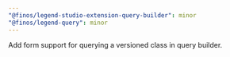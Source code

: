 ```yaml
---
"@finos/legend-studio-extension-query-builder": minor
"@finos/legend-query": minor
---
```


Add form support for querying a versioned class in query builder.
